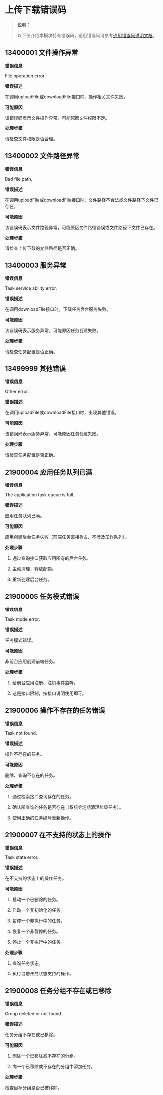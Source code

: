 # 上传下载错误码

> **说明：**
>
> 以下仅介绍本模块特有错误码，通用错误码请参考[通用错误码说明文档](../errorcode-universal.md)。

## 13400001 文件操作异常

**错误信息**

File operation error.

**错误描述**

在调用uploadFile或downloadFile接口时，操作相关文件失败。

**可能原因**

该错误码表示文件操作异常，可能原因文件权限不足。

**处理步骤**

请检查文件权限是否合理。

## 13400002 文件路径异常

**错误信息**

Bad file path.

**错误描述**

在调用uploadFile或downloadFile接口时，文件路径不合法或文件路径下文件已存在。

**可能原因**

该错误码表示文件路径异常，可能原因文件路径错误或文件路径下文件已存在。

**处理步骤**

请检查上传下载的文件路径是否正确。

## 13400003 服务异常

**错误信息**

Task service ability error.

**错误描述**

在调用downloadFile接口时，下载任务后台服务失败。

**可能原因**

该错误码表示服务异常，可能原因任务创建失败。

**处理步骤**

请检查任务配置是否正确。

## 13499999 其他错误

**错误信息**

Other error.

**错误描述**

在调用uploadFile或downloadFile接口时，出现其他错误。

**可能原因**

该错误码表示服务异常，可能原因任务创建失败。

**处理步骤**

请检查任务配置是否正确。


## 21900004 应用任务队列已满

**错误信息**

The application task queue is full.

**错误描述**

应用任务队列已满。

**可能原因**

应用创建后台任务失败（前端任务直接抢占、不涉及工作队列）。

**处理步骤**

1. 通过查询接口获取应用所有的后台任务。

2. 主动清理，释放配额。

3. 重新创建后台任务。

## 21900005 任务模式错误

**错误信息**

Task mode error.

**错误描述**

任务模式错误。

**可能原因**

非前台应用创建前端任务。

**处理步骤**

1. 给前台应用注册、注销事件监听。

2. 这是接口限制，按接口说明使用即可。

## 21900006 操作不存在的任务错误

**错误信息**

Task not found.

**错误描述**

操作不存在的任务。

**可能原因**

删除、查询不存在的任务。

**处理步骤**

1. 通过检索接口查询存在的任务。

2. 确认所查询的任务是否存在（系统会定期清理垃圾任务）。

3. 使用正确的任务编号重新操作。

## 21900007 在不支持的状态上的操作

**错误信息**

Task state error.

**错误描述**

在不支持的状态上的操作任务。

**可能原因**

1. 启动一个已删除的任务。

2. 启动一个非初始化的任务。

3. 暂停一个非执行中的任务。

4. 恢复一个非暂停的任务。

5. 停止一个非执行中的任务。

**处理步骤**

1. 查询任务状态。

2. 执行当前任务状态支持的操作。

## 21900008 任务分组不存在或已移除

**错误信息**

Group deleted or not found.

**错误描述**

任务分组不存在或已移除。

**可能原因**

1. 删除一个已移除或不存在的分组。

2. 向一个已移除或不存在的分组中添加任务。

**处理步骤**

检查目标分组是否已被移除。